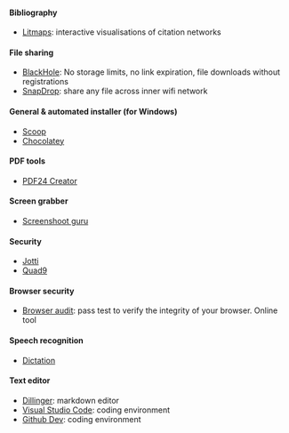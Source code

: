 #### Bibliography
* [Litmaps](https://www.litmaps.co/): interactive visualisations of citation networks

#### File sharing
* [BlackHole](https://blackhole.run/): No storage limits, no link expiration, file downloads without registrations
* [SnapDrop](https://snapdrop.net/): share any file across inner wifi network

#### General & automated installer (for Windows)
* [Scoop](https://scoop.sh/)
* [Chocolatey](https://chocolatey.org/)

#### PDF tools
* [PDF24 Creator](https://tools.pdf24.org/)

#### Screen grabber
* [Screenshoot guru](https://screenshot.guru/)

#### Security
* [Jotti](https://virusscan.jotti.org/en)
* [Quad9](https://quad9.net/)

#### Browser security
+ [Browser audit](https://browseraudit.com/): pass test to verify the integrity of your browser. Online tool

#### Speech recognition
* [Dictation](https://dictation.io/speech)

#### Text editor
* [Dillinger](https://dillinger.io/): markdown editor
* [Visual Studio Code](https://vscode.dev/): coding environment
* [Github Dev](https://github.dev/github/dev): coding environment

